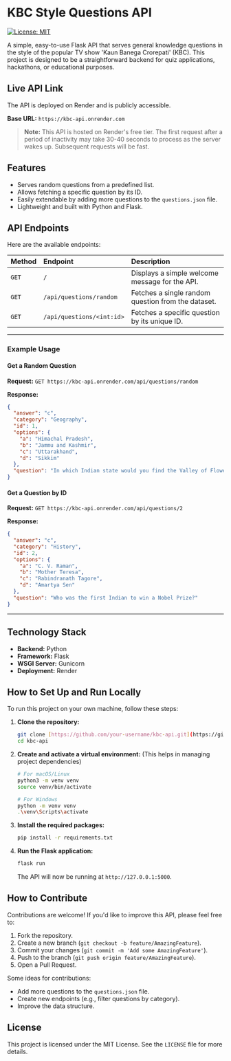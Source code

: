 # KBC Style Questions API

[![License: MIT](https://img.shields.io/badge/License-MIT-yellow.svg)](https://opensource.org/licenses/MIT)

A simple, easy-to-use Flask API that serves general knowledge questions in the style of the popular TV show 'Kaun Banega Crorepati' (KBC). This project is designed to be a straightforward backend for quiz applications, hackathons, or educational purposes.

## Live API Link

The API is deployed on Render and is publicly accessible.

**Base URL:** `https://kbc-api.onrender.com`

> **Note:** This API is hosted on Render's free tier. The first request after a period of inactivity may take 30-40 seconds to process as the server wakes up. Subsequent requests will be fast.

## Features

-   Serves random questions from a predefined list.
-   Allows fetching a specific question by its ID.
-   Easily extendable by adding more questions to the `questions.json` file.
-   Lightweight and built with Python and Flask.

## API Endpoints

Here are the available endpoints:

| Method | Endpoint                    | Description                                       |
| :----- | :-------------------------- | :------------------------------------------------ |
| `GET`  | `/`                         | Displays a simple welcome message for the API.    |
| `GET`  | `/api/questions/random`     | Fetches a single random question from the dataset. |
| `GET`  | `/api/questions/<int:id>`   | Fetches a specific question by its unique ID.     |

---

### Example Usage

#### Get a Random Question

**Request:**
`GET https://kbc-api.onrender.com/api/questions/random`

**Response:**
```json
{
  "answer": "c",
  "category": "Geography",
  "id": 1,
  "options": {
    "a": "Himachal Pradesh",
    "b": "Jammu and Kashmir",
    "c": "Uttarakhand",
    "d": "Sikkim"
  },
  "question": "In which Indian state would you find the Valley of Flowers National Park?"
}
````

#### Get a Question by ID

**Request:**
`GET https://kbc-api.onrender.com/api/questions/2`

**Response:**

```json
{
  "answer": "c",
  "category": "History",
  "id": 2,
  "options": {
    "a": "C. V. Raman",
    "b": "Mother Teresa",
    "c": "Rabindranath Tagore",
    "d": "Amartya Sen"
  },
  "question": "Who was the first Indian to win a Nobel Prize?"
}
```

-----

## Technology Stack

  - **Backend:** Python
  - **Framework:** Flask
  - **WSGI Server:** Gunicorn
  - **Deployment:** Render

## How to Set Up and Run Locally

To run this project on your own machine, follow these steps:

1.  **Clone the repository:**

    ```bash
    git clone [https://github.com/your-username/kbc-api.git](https://github.com/your-username/kbc-api.git)
    cd kbc-api
    ```

2.  **Create and activate a virtual environment:**
    (This helps in managing project dependencies)

    ```bash
    # For macOS/Linux
    python3 -m venv venv
    source venv/bin/activate

    # For Windows
    python -m venv venv
    .\venv\Scripts\activate
    ```

3.  **Install the required packages:**

    ```bash
    pip install -r requirements.txt
    ```

4.  **Run the Flask application:**

    ```bash
    flask run
    ```

    The API will now be running at `http://127.0.0.1:5000`.

## How to Contribute

Contributions are welcome\! If you'd like to improve this API, please feel free to:

1.  Fork the repository.
2.  Create a new branch (`git checkout -b feature/AmazingFeature`).
3.  Commit your changes (`git commit -m 'Add some AmazingFeature'`).
4.  Push to the branch (`git push origin feature/AmazingFeature`).
5.  Open a Pull Request.

Some ideas for contributions:

  - Add more questions to the `questions.json` file.
  - Create new endpoints (e.g., filter questions by category).
  - Improve the data structure.

## License

This project is licensed under the MIT License. See the `LICENSE` file for more details.

```
```
